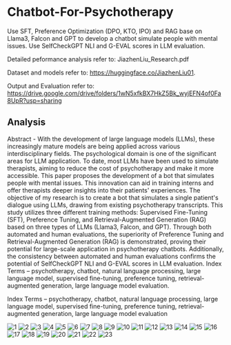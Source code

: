# Chatbot-For-Psychotherapy
Use SFT, Preference Optimization (DPO, KTO, IPO) and RAG base on Llama3, Falcon and GPT to develop a chatbot simulate people with mental issues. Use SelfCheckGPT NLI and G-EVAL scores in LLM evaluation.

Detailed peformance analysis refer to: JiazhenLiu_Research.pdf

Dataset and models refer to: https://huggingface.co/JiazhenLiu01.  

Output and Evaluation refer to: https://drive.google.com/drive/folders/1wN5xfkBX7HkZ5Bk_wyjEFN4of0Fa8UpR?usp=sharing







## Analysis
Abstract - With the development of large language models (LLMs), these increasingly 
mature models are being applied across various interdisciplinary fields. The psychological 
domain is one of the significant areas for LLM application. To date, most LLMs have 
been used to simulate therapists, aiming to reduce the cost of psychotherapy and make it 
more accessible. This paper proposes the development of a bot that simulates people with 
mental issues. This innovation can aid in training interns and offer therapists deeper 
insights into their patients' experiences. The objective of my research is to create a bot 
that simulates a single patient's dialogue using LLMs, drawing from existing 
psychotherapy transcripts. This study utilizes three different training methods:
Supervised Fine-Tuning (SFT), Preference Tuning, and Retrieval-Augmented 
Generation (RAG) based on three types of LLMs (Llama3, Falcon, and GPT). Through 
both automated and human evaluations, the superiority of Preference Tuning and 
Retrieval-Augmented Generation (RAG) is demonstrated, proving their potential for 
large-scale application in psychotherapy chatbots. Additionally, the consistency between 
automated and human evaluations confirms the potential of SelfCheckGPT NLI and G-EVAL scores in LLM evaluation.
Index Terms – psychotherapy, chatbot, natural language processing, large language model, 
supervised fine-tuning, preference tuning, retrieval-augmented generation, large language 
model evaluation.


Index Terms – psychotherapy, chatbot, natural language processing, large language model,
supervised fine-tuning, preference tuning, retrieval-augmented generation, large language
model evaluation

![1](https://github.com/user-attachments/assets/39321e8c-1269-42c9-ba3b-54049d202b00)
![2](https://github.com/user-attachments/assets/64e94975-5be1-4cde-911c-71ca90c680d0)
![3](https://github.com/user-attachments/assets/18a0abbf-fd6c-4e1c-8865-157bf6ad39a5)
![4](https://github.com/user-attachments/assets/4d467e0f-fbd6-4406-aa47-aeb2d9a9e44c)
![5](https://github.com/user-attachments/assets/1ba994f6-a9d0-4b69-b48f-5f3b51280ec5)
![6](https://github.com/user-attachments/assets/fc92a6f7-ce75-409f-9e0e-34518fd250dc)
![7](https://github.com/user-attachments/assets/66ba7ed2-a2cf-413a-99f3-08f7455d08f7)
![8](https://github.com/user-attachments/assets/e6717c94-b360-4381-994d-d8a55950b77d)
![9](https://github.com/user-attachments/assets/7dfb6981-d279-4151-ae4c-9e2568780dde)
![10](https://github.com/user-attachments/assets/f6a03d30-1837-4504-9d0a-60e7044f0c1f)
![11](https://github.com/user-attachments/assets/6771807e-9968-41a1-bf46-33c35ab71cde)
![12](https://github.com/user-attachments/assets/2cd53bb3-10bc-452b-aa4f-1f335005d693)
![13](https://github.com/user-attachments/assets/05b31ae4-034c-4006-93b7-15fd2ce60d13)
![14](https://github.com/user-attachments/assets/e630188e-bdec-4fdf-ae5c-9faa0b21da39)
![15](https://github.com/user-attachments/assets/e39b8063-3e61-4d9f-931d-6b9167d20ffa)
![16](https://github.com/user-attachments/assets/f7c36fb6-0959-40f2-8620-aa2e95874fc7)
![17](https://github.com/user-attachments/assets/59b659be-8001-4050-9087-873e62cd0b48)
![18](https://github.com/user-attachments/assets/cdca11ac-05bb-436a-a807-8266be1d9177)
![19](https://github.com/user-attachments/assets/75bb9c2d-ddb8-4990-abf9-909a6e09696b)
![20](https://github.com/user-attachments/assets/6b398e60-2259-4322-9a48-bf96bc86d7d1)
![21](https://github.com/user-attachments/assets/67c06957-3dd5-4ef5-ae2a-3e935eee9e11)
![22](https://github.com/user-attachments/assets/42f4cb96-3109-4fcf-ae30-2e9011bf2f93)
![23](https://github.com/user-attachments/assets/a015d641-319e-4416-968b-6260e6b3a31e)
